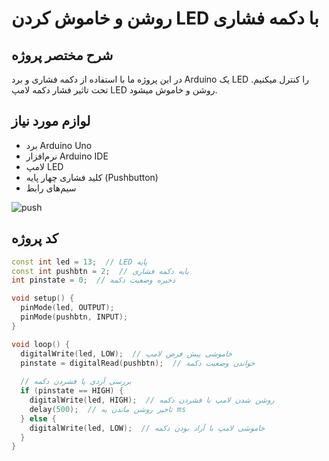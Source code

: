 
# روشن و خاموش کردن LED با دکمه فشاری

## شرح مختصر پروژه
در این پروژه ما با استفاده از دکمه فشاری و برد Arduino یک LED را کنترل میکنیم. تحت تاثیر فشار دکمه لامپ LED روشن و خاموش میشود.
## لوازم مورد نیاز
-  برد Arduino Uno
- نرم‌افزار Arduino IDE
- لامپ LED
- کلید فشاری چهار پایه (Pushbutton)
- سیم‌های رابط

 ![push](https://github.com/user-attachments/assets/0949230e-33c3-492a-9cac-c7ac6c83e36a)

## کد پروژه
```cpp
const int led = 13;  // LED پایه
const int pushbtn = 2;  // پایه دکمه فشاری
int pinstate = 0;  // ذخیره وضعیت دکمه

void setup() {
  pinMode(led, OUTPUT);
  pinMode(pushbtn, INPUT);
}

void loop() {
  digitalWrite(led, LOW);  // خاموشی پیش فرض لامپ
  pinstate = digitalRead(pushbtn);  // خواندن وضعیت دکمه
  
  // بررسی آزدی یا فشردن دکمه
  if (pinstate == HIGH) {
    digitalWrite(led, HIGH);  // روشن شدن لامپ با فشردن دکمه
    delay(500);  // تاخیر روشن ماندن به ms
  } else {
    digitalWrite(led, LOW);  // خاموشی لامپ با آزاد بودن دکمه
  }
}